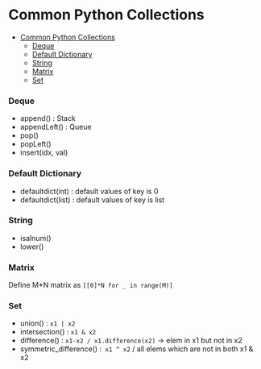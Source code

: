# Common Python Collections
<!-- TOC -->
* [Common Python Collections](#common-python-collections)
    * [Deque](#deque)
    * [Default Dictionary](#default-dictionary)
    * [String](#string)
    * [Matrix](#matrix)
    * [Set](#set)
<!-- TOC -->

### Deque
* append() : Stack 
* appendLeft() : Queue
* pop()
* popLeft()
* insert(idx, val)


### Default Dictionary
* defaultdict(int) : default values of key is 0
* defaultdict(list) : default values of key is list

### String
* isalnum()
* lower()

### Matrix
Define M*N matrix as `[[0]*N for _ in range(M)]`

### Set
* union() : `x1 | x2`
* intersection() : `x1 & x2`
* difference() : `x1-x2 / x1.difference(x2)` -> elem in x1 but not in x2
* symmetric_difference() :` x1 ^ x2` / all elems which are not in both x1 & x2